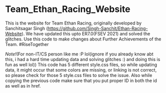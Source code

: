 # Team_Ethan_Racing_Website
This is the website for Team Ethan Racing, originally developed by Sanchitsagar Singh (https://github.com/Singh-Sanchit/Ethan-Racing-Website). We have updated this upto ER7.0(FSEV 2021) and solved the glitches. Use this code to make changes about Further Achievements of the Team. #RiseTogether


_Note!_(For non-IT/CS person like me :P lol(ignore if you already know abt this, i had a hard time updating data and solving glitches :) and doing this is fun as  well lol))
This code has 5 different style.css files, so while updating data, it might occur that some colors are missing, or linking is not correct, so please check for those 5 style.css files to solve the issue.
Also while copying the previous code make sure that you put proper ID in both the id as well as in href.
